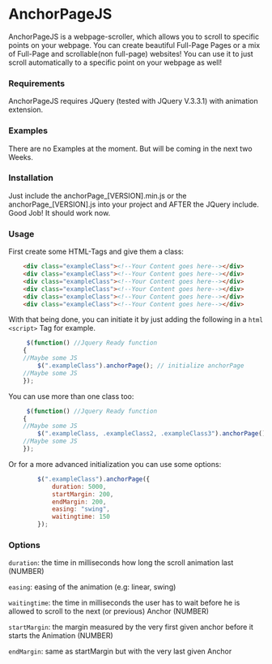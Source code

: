 # AnchorPageJS
AnchorPageJS is a webpage-scroller, which allows you to scroll to specific points on your webpage. You can create beautiful Full-Page Pages or a mix of Full-Page and scrollable(non full-page) websites! You can use it to just scroll automatically to a specific point on your webpage as well!

### Requirements
AnchorPageJS requires JQuery (tested with JQuery V.3.3.1) with animation extension.

### Examples
There are no Examples at the moment. But will be coming in the next two Weeks. 

### Installation
Just include the anchorPage_[VERSION].min.js or the anchorPage_[VERSION].js into your project and AFTER the JQuery include.
Good Job! It should work now.

### Usage
First create some HTML-Tags and give them a class:

```html
    <div class="exampleClass"><!--Your Content goes here--></div>
    <div class="exampleClass"><!--Your Content goes here--></div>
    <div class="exampleClass"><!--Your Content goes here--></div>
    <div class="exampleClass"><!--Your Content goes here--></div>
    <div class="exampleClass"><!--Your Content goes here--></div>
    <div class="exampleClass"><!--Your Content goes here--></div>
```
With that being done, you can initiate it by just adding the following in a ```html <script>``` Tag for example.

```javascript
     $(function() //Jquery Ready function
    {
    //Maybe some JS
        $(".exampleClass").anchorPage(); // initialize anchorPage
    //Maybe some JS
    });
```
You can use more than one class too:

```javascript
     $(function() //Jquery Ready function
    {
    //Maybe some JS
        $(".exampleClass, .exampleClass2, .exampleClass3").anchorPage(); // initialize anchorPage
    //Maybe some JS
    });
```
Or for a more advanced initialization you can use some options:

```javascript
        $(".exampleClass").anchorPage({
            duration: 5000,
            startMargin: 200,
            endMargin: 200,
            easing: "swing",
            waitingtime: 150          
        }); 
```

### Options
`duration`: the time in milliseconds how long the scroll animation last (NUMBER)

`easing`: easing of the animation (e.g: linear, swing)

`waitingtime`: the time in milliseconds the user has to wait before he is allowed to scroll to the next (or previous) Anchor (NUMBER)

`startMargin`: the margin measured by the very first given anchor before it starts the Animation (NUMBER)

`endMargin`: same as startMargin but with the very last given Anchor

